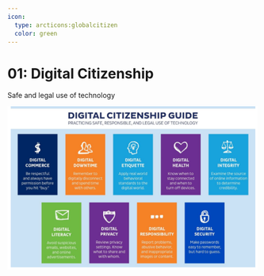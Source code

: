 ```yaml
---
icon:
  type: arcticons:globalcitizen
  color: green
---
```


# 01: Digital Citizenship

Safe and legal use of technology

![](img/b-dig-citizenship.png)

